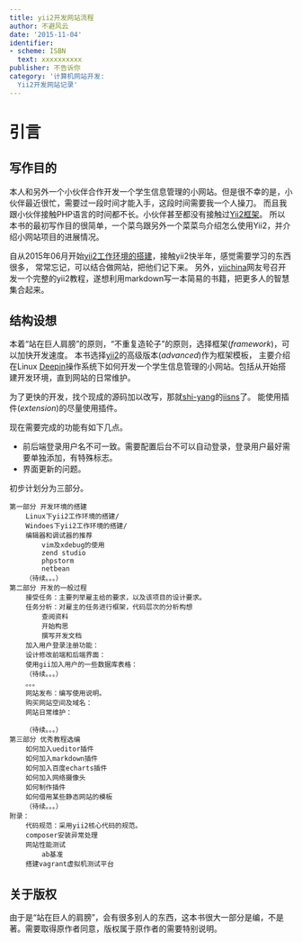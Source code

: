 ```yaml
---
title: yii2开发网站流程
author: 不避风云 
date: '2015-11-04'
identifier:
- scheme: ISBN
  text: xxxxxxxxxx
publisher: 不告诉你
category: '计算机网站开发:
  Yii2开发网站记录'
---
```


# 引言

## 写作目的

本人和另外一个小伙伴合作开发一个学生信息管理的小网站。但是很不幸的是，小伙伴最近很忙，需要过一段时间才能入手，这段时间需要我一个人操刀。
而且我跟小伙伴接触PHP语言的时间都不长。小伙伴甚至都没有接触过[Yii2框架](http://www.yiiframework.com/)。
所以本书的最初写作目的很简单，一个菜鸟跟另外一个菜菜鸟介绍怎么使用Yii2，并介绍小网站项目的进展情况。

自从2015年06月开始[yii2工作环境的搭建](http://www.yiichina.com/tutorial/437)，接触yii2快半年，感觉需要学习的东西很多，
常常忘记，可以结合做网站，把他们记下来。
另外，[yiichina](http://www.yiichina.com)网友号召开发一个完整的yii2教程，遂想利用markdown写一本简易的书籍，把更多人的智慧集合起来。

## 结构设想

本着“站在巨人肩膀”的原则，“不重复造轮子”的原则，选择框架(*framework*)，可以加快开发速度。
本书选择[yii2](https://github.com/yiisoft/yii2)的高级版本(*advanced*)作为框架模板，
主要介绍在Linux [Deepin](http://www.deepin.org/)操作系统下如何开发一个学生信息管理的小网站。包括从开始搭建开发环境，直到网站的日常维护。

为了更快的开发，找个现成的源码加以改写，那就[shi-yang](https://github.com/shi-yang)的[iisns](https://github.com/shi-yang/iisns/)了。
能使用插件(*extension*)的尽量使用插件。

现在需要完成的功能有如下几点。
+ 前后端登录用户名不可一致。需要配置后台不可以自动登录，登录用户最好需要单独添加，有特殊标志。
+ 界面更新的问题。

初步计划分为三部分。

```
第一部分 开发环境的搭建
	Linux下yii2工作环境的搭建/
	Windoes下yii2工作环境的搭建/
	编辑器和调试器的推荐
		vim及xdebug的使用
		zend studio
		phpstorm
		netbean
	（待续。。。）
第二部分 开发的一般过程
	接受任务：主要列举雇主给的要求，以及该项目的设计要求。
	任务分析：对雇主的任务进行框架，代码层次的分析构想
		查阅资料
		开始构思
		撰写开发文档
	加入用户登录注册功能：
	设计修改前端和后端界面：
	使用gii加入用户的一些数据库表格：
	（待续。。。）
	。。。
	网站发布：编写使用说明。
	购买网站空间及域名：
	网站日常维护：

	（待续。。。）
第三部分 优秀教程选编
	如何加入ueditor插件
	如何加入markdown插件
	如何加入百度echarts插件
	如何加入网络摄像头
	如何制作插件
	如何借用某些静态网站的模板
	（待续。。。）
附录：
	代码规范：采用yii2核心代码的规范。
	composer安装异常处理
	网站性能测试
		ab基准
	搭建vagrant虚拟机测试平台
```

## 关于版权

由于是“站在巨人的肩膀”，会有很多别人的东西，这本书很大一部分是编，不是著。需要取得原作者同意，版权属于原作者的需要特别说明。
